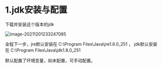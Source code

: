 # 1.jdk安装与配置

下载并安装这个版本的jdk

![image-20211201233247085](https://images-lu.oss-cn-shanghai.aliyuncs.com/image-20211201233247085.png)



全程下一步，jre默认安装在 C:\Program Files\Java\jre1.8.0_251 ， jdk默认安装在 C:\Program Files\Java\jdk1.8.0_251 

默认配置了环境变量，如未配置，可手动配置。



